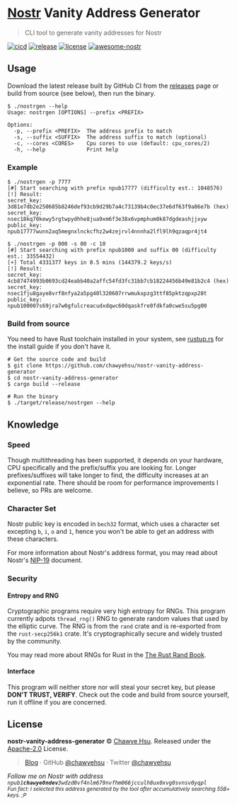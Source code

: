 # [Nostr] Vanity Address Generator

> CLI tool to generate vanity addresses for Nostr

[![cicd][cicd-badge]][cicd] [![release][release-badge]][releases] [![license][license-badge]](LICENSE) [![awesome-nostr][awesome-nostr-badge]][awesome-nostr]

## Usage

Download the latest release built by GitHub CI from the [releases] page or
build from source (see below), then run the binary.

```
$ ./nostrgen --help
Usage: nostrgen [OPTIONS] --prefix <PREFIX>

Options:
  -p, --prefix <PREFIX>  The address prefix to match
  -s, --suffix <SUFFIX>  The address suffix to match (optional)
  -c, --cores <CORES>    Cpu cores to use (default: cpu_cores/2)
  -h, --help             Print help
```

### Example

```
$ ./nostrgen -p 7777
[#] Start searching with prefix npub17777 (difficulty est.: 1048576)
[!] Result:
secret_key:  3d81e7db2e250685b8246def93cb9d29b7a4c73139b4c0ec37e6df63f9a86e7b (hex)
secret_key:  nsec18kq70kewy5rgtwpydhhe8jua9xm6f3e38x6vpmphum0k87dgdeashjjxyw
public_key:  npub17777wunn2aq5megnxlnckcfhz2w4zejrvl4nnnha2lfl9lh9qzaqpr4jt4

$ ./nostrgen -p 000 -s 00 -c 10
[#] Start searching with prefix npub1000 and suffix 00 (difficulty est.: 33554432)
[+] Total 4331377 keys in 0.5 mins (144379.2 keys/s)
[!] Result:
secret_key:  4cb87474993b0693cd24eabb40a2affc54fd3fc31bb7cb18224456b49e81b2c4 (hex)
secret_key:  nsec1fju8gaye8vrf8nfya2a5pg40l320607rrwmukxpzg3ttf85pktzqpxp28t
public_key:  npub100007s69jra7w0gfulcreacudxdqwc60dqaskfre0fdkfa0cwe5su5pg00
```

### Build from source

You need to have Rust toolchain installed in your system, see [rustup.rs] for
the install guide if you don't have it.

```
# Get the source code and build
$ git clone https://github.com/chawyehsu/nostr-vanity-address-generator
$ cd nostr-vanity-address-generator
$ cargo build --release

# Run the binary
$ ./target/release/nostrgen --help
```

## Knowledge

### Speed

Though multithreading has been supported, it depends on your hardware, CPU
specifically and the prefix/suffix you are looking for. Longer prefixes/suffixes
will take longer to find, the difficulty increases at an exponential rate. There
should be room for performance improvements I believe, so PRs are welcome.

### Character Set

Nostr public key is encoded in `bech32` format, which uses a character set excepting
`b`, `i`, `o` and `1`, hence you won't be able to get an address with these characters.

For more information about Nostr's address format, you may read about Nostr's [NIP-19]
document.

### Security

#### Entropy and RNG

Cryptographic programs require very high entropy for RNGs. This program currently
adpots `thread_rng()` RNG to generate random values that used by the elliptic curve.
The RNG is from the `rand` crate and is re-exported from the `rust-secp256k1`
crate. It's cryptographically secure and widely trusted by the community.

You may read more about RNGs for Rust in the [The Rust Rand Book].

#### Interface

This program will neither store nor will steal your secret key, but please
**DON'T TRUST, VERIFY**. Check out the code and build from source yourself, run
it offline if you are concerned.

## License

**nostr-vanity-address-generator** © [Chawye Hsu](https://github.com/chawyehsu). Released under the [Apache-2.0](LICENSE) License.  

> [Blog](https://chawyehsu.com) · GitHub [@chawyehsu](https://github.com/chawyehsu) · Twitter [@chawyehsu](https://twitter.com/chawyehsu)

<em>Follow me on Nostr with address <code>npub1<strong>chawye0ndev</strong>3wdzd0vf4nlm679nvfhm066jcculh8ux0xvg0svnsv0yqpl</code></em>  
<sub><em>Fun fact: I selected this address generated by the tool after accumulatively searching 55B+ keys. ;P</em></sub>

[Nostr]: https://github.com/nostr-protocol/nostr
[cicd-badge]: https://img.shields.io/github/actions/workflow/status/chawyehsu/nostr-vanity-address-generator/cicd.yml
[cicd]: https://github.com/chawyehsu/nostr-vanity-address-generator/actions/workflows/cicd.yml
[release-badge]: https://img.shields.io/github/v/release/chawyehsu/nostr-vanity-address-generator
[releases]: https://github.com/chawyehsu/nostr-vanity-address-generator/releases/latest
[license-badge]: https://img.shields.io/github/license/chawyehsu/nostr-vanity-address-generator
[awesome-nostr-badge]: https://awesome.re/mentioned-badge-flat.svg
[awesome-nostr]: https://github.com/aljazceru/awesome-nostr
[rustup.rs]: https://rustup.rs
[NIP-19]: https://github.com/nostr-protocol/nips/blob/master/19.md
[The Rust Rand Book]: https://rust-random.github.io/book/guide-rngs.html
